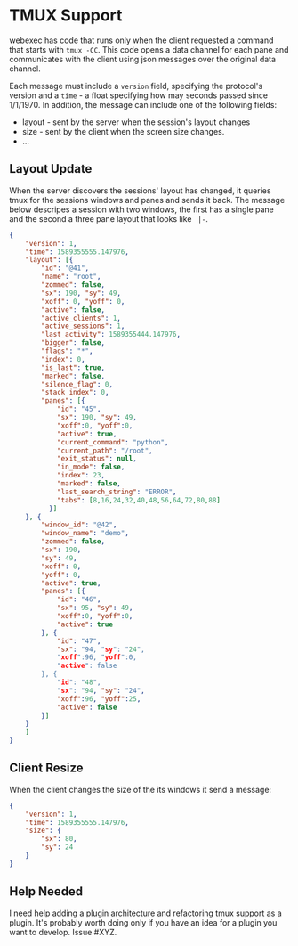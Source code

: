 TMUX Support
============

webexec has code that runs only when the client requested a command that starts
with `tmux -CC`. This code opens a data channel for each pane and communicates
with the client using json messages over the original data channel.

Each message must include a `version` field, specifying the protocol's version
and a `time` - a float specifying how may seconds passed since 1/1/1970. 
In addition, the message can include one of the following fields:

* layout - sent by the server when the session's layout changes
* size - sent by the client when the screen size changes.
* ...

Layout Update
-------------
When the server discovers the sessions' layout has changed, it queries tmux
for the sessions windows and panes and sends it back. The message below
descripes a session with two windows, the first has a single pane and the
second a three pane layout that looks like ` |-`.


```json
{ 
    "version": 1,
    "time": 1589355555.147976,
    "layout": [{
		"id": "@41",
		"name": "root",
		"zommed": false,
		"sx": 190, "sy": 49,
		"xoff": 0, "yoff": 0,
		"active": false,
		"active_clients": 1,
		"active_sessions": 1,
		"last_activity": 1589355444.147976,
		"bigger": false,
		"flags": "*",
		"index": 0,
		"is_last": true,
		"marked": false,
		"silence_flag": 0,
		"stack_index": 0,
		"panes": [{
			"id": "45",
			"sx": 190, "sy": 49,
			"xoff":0, "yoff":0,
			"active": true,
			"current_command": "python",
			"current_path": "/root",
			"exit_status": null,
			"in_mode": false,
			"index": 23,
			"marked": false,
			"last_search_string": "ERROR",
			"tabs": [8,16,24,32,40,48,56,64,72,80,88]
		  }]
	}, {
		"window_id": "@42",
		"window_name": "demo",
		"zommed": false,
		"sx": 190,
		"sy": 49,
		"xoff": 0,
		"yoff": 0,
		"active": true,
		"panes": [{
			"id": "46",
			"sx": 95, "sy": 49,
			"xoff":0, "yoff":0,
            "active": true
		}, {
			"id": "47",
			"sx": "94, "sy": "24",
			"xoff":96, "yoff":0,
            "active": false
		}, {
			"id": "48",
			"sx": "94, "sy": "24",
			"xoff":96, "yoff":25,
            "active": false
		}]
	}
	]
}
```

Client Resize
-------------

When the client changes the size of the its windows it send a message:

```json
{ 
    "version": 1,
    "time": 1589355555.147976,
    "size": {
        "sx": 80,
        "sy": 24
    }
}
```
	


Help Needed
-----------

I need help adding a plugin architecture and refactoring tmux support
as a plugin. It's probably worth doing only if you have an idea for a plugin
you want to develop. Issue #XYZ.
